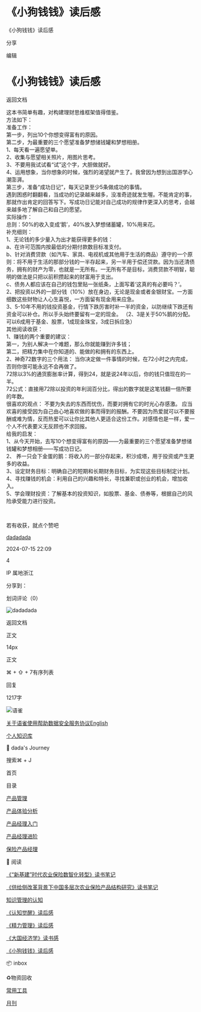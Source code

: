 # 《小狗钱钱》读后感



《小狗钱钱》读后感

分享

编辑

# 《小狗钱钱》读后感

返回文档

这本书简单有趣，对构建理财思维框架值得借鉴。  
方法如下：  
准备工作：  
第一步，列出10个你想变得富有的原因。  
第二步，为最重要的三个愿望准备梦想储钱罐和梦想相册。  
1、每天看一遍愿望单。  
2、收集与愿望相关照片，用图片思考。  
3、不要用我试试看“试”这个字，大胆做就好。  
4、运用想象，当你想象的时候，强烈的渴望就产生了。我曾因为想到出国游学心潮澎湃。  
第三步，准备“成功日记”，每天记录至少5条做成功的事情。  
遇到困惑时翻翻看，当成功的记录越来越多，没准奇迹就发生喔。不能肯定的事，那就作出肯定的回答写下。写成功日记能对自己成功的规律作更深入的思考，会越来越多地了解自己和自己的愿望。  
实际操作：  
总则：50%的收入变成‘鹅’，40%放入梦想储蓄罐，10%用来花。  
补充细则：  
1、无论钱的多少量入为出才能获得更多的钱：  
a、在许可范围内按最低的分期付款数目标准支付。  
b、针对消费贷款（如汽车、家具、电视机或其他用于生活的商品）遵守的一个原则：将不用于生活的那部分钱的一半存起来，另一半用于偿还贷款。因为当还清债务，拥有的财产为零，也就是一无所有。一无所有不是目标，消费贷款不明智，聪明的做法是只把以前积攒起来的财富用于支出。  
c、债务人都应该在自己的钱包里贴一张纸条，上面写着‘这真的有必要吗？’。  
2、把投资以外的一部分钱（10%）放在身边，无论是现金或者金银财宝。一方面细数这些财物让人心生喜悦，一方面留有现金用来应急。  
3、5-10年不用的钱投资基金，行情下跌厉害时补一半的资金，以防继续下跌还有资金可以补仓。所以手头始终要留有一定的现金。 （2、3是关于50%鹅的分配。可以6成用于基金、股票，1成现金珠宝，3成日拆应急）  
其他阅读收获：  
1、赚钱的两个重要的建议：  
第一，为别人解决一个难题，那么你就能赚到许多钱；  
第二，把精力集中在你知道的、能做的和拥有的东西上。  
2、神奇72数字的三个用法： 当你决定做一件事情的时候，在72小时之内完成，否则你很可能永远不会再做了。  
72除以3%的通货膨胀率计算，得到24，就是说24年以后，你的钱只值现在的一半。  
72公式：直接用72除以投资的年利润百分比，得出的数字就是这笔钱翻一倍所要的年数。  
很喜欢的观点： 不要为失去的东西而忧伤，而要对拥有它的时光心存感激。 应当欢喜的接受因为自己由心地喜欢做的事而得到的报酬。不要因为热爱就可以不要报酬或难为情，反而热爱可以让你比其他人更适合这份工作。对感情也是一样，爱一个人不代表要义无反顾也不求回报。  
给我的启发：  
1、从今天开始，去写10个想变得富有的原因——为最重要的三个愿望准备梦想储钱罐和梦想相册——写成功日记。  
2、 养一只会下金蛋的鹅：将收入的一部分存起来，积沙成塔，用于投资或产生更多的收益。  
3、设定财务目标：明确自己的短期和长期财务目标，为实现这些目标制定计划。  
4、寻找赚钱的机会：利用自己的兴趣和特长，寻找兼职或创业的机会，增加收入。  
5、学会理财投资：了解基本的投资知识，如股票、基金、债券等，根据自己的风险承受能力进行投资。  


​

若有收获，就点个赞吧

[dadadada](/dadadada_up)

2024-07-15 22:09

4

IP 属地浙江

分享到：[](https://service.weibo.com/share/share.php?url=https%3A%2F%2Fwww.yuque.com%2Fdadadada_up%2Fpm%2F0tnw7a&pic=null&title=%E3%80%8A%E5%B0%8F%E7%8B%97%E9%92%B1%E9%92%B1%E3%80%8B%E8%AF%BB%E5%90%8E%E6%84%9F%20%7C%20%E8%BF%99%E6%9C%AC%E4%B9%A6%E7%AE%80%E5%8D%95%E6%9C%89%E8%B6%A3%EF%BC%8C%E5%AF%B9%E6%9E%84%E5%BB%BA%E7%90%86%E8%B4%A2%E6%80%9D%E7%BB%B4%E6%A1%86%E6%9E%B6%E5%80%BC%E5%BE%97%E5%80%9F%E9%89%B4%E3%80%82%E6%96%B9%E6%B3%95%E5%A6%82%E4%B8%8B%EF%BC%9A%E5%87%86%E5%A4%87%E5%B7%A5%E4%BD%9C%EF%BC%9A%E7%AC%AC%E4%B8%80%E6%AD%A5%EF%BC%8C%E5%88%97%E5%87%BA10%E4%B8%AA%E4%BD%A0%E6%83%B3%E5%8F%98%E5%BE%97%E5%AF%8C%E6%9C%89%E7%9A%84%E5%8E%9F%E5%9B%A0%E3%80%82%E7%AC%AC%E4%BA%8C%E6%AD%A5%EF%BC%8C%E4%B8%BA%E6%9C%80%E9%87%8D%E8%A6%81%E7%9A%84%E4%B8%89%E4%B8%AA%E6%84%BF%E6%9C%9B%E5%87%86%E5%A4%87%E6%A2%A6%E6%83%B3%E5%82%A8%E9%92%B1%E7%BD%90%E5%92%8C%E6%A2%A6%E6%83%B3%E7%9B%B8%E5%86%8C%E3%80%821%E3%80%81%E6%AF%8F%E5%A4%A9%E7%9C%8B%E4%B8%80%E9%81%8D%E6%84%BF%E6%9C%9B%E5%8D%95%E3%80%822%E3%80%81%E6%94%B6%E9%9B%86%E4%B8%8E%E6%84%BF%E6%9C%9B%E7%9B%B8%E5%85%B3%E7%85%A7%E7%89%87%EF%BC%8C%E7%94%A8%E5%9B%BE%E7%89%87%E6%80%9D%E8%80%83%E3%80%823%E3%80%81%E4%B8%8D%E8%A6%81%E7%94%A8%E6%88%91%E8%AF%95%E8%AF%95%E7%9C%8B%E2%80%9C%E8%AF%95%E2%80%9D%E8%BF%99%E4%B8%AA%E5%AD%97%EF%BC%8C%E5%A4%A7%E8%83%86%E5%81%9A%E5%B0%B1%E5%A5%BD%E3%80%824%E3%80%81%E8%BF%90%E7%94%A8%E6%83%B3%E8%B1%A1%EF%BC%8C%E5%BD%93%E4%BD%A0%E6%83%B3%E8%B1%A1%E7%9A%84%E6%97%B6%E5%80%99%EF%BC%8C%E5%BC%BA%E7%83%88%E7%9A%84%E6%B8%B4...)

划词评论（0）

![dadadada](https://cdn.nlark.com/yuque/0/2023/jpeg/anonymous/1701409757346-49ab4e4e-2353-4eba-b033-774388dc0b25.jpeg?x-oss-process=image%2Fresize%2Cm_fill%2Cw_64%2Ch_64%2Fformat%2Cpng)

返回文档

正文

14px

正文

⌘ + ⇧ + 7有序列表

  


回复

1217字

![语雀](https://mdn.alipayobjects.com/huamei_0prmtq/afts/img/A*IVdnTJqUp6gAAAAAAAAAAAAADvuFAQ/original)

[关于语雀](/help/about)[使用帮助](/help)[数据安全](/about/security)[服务协议](/terms)[English](?language=en-us)

[](/dashboard)[个人知识库](/dashboard/books)

📝 dada's Journey

搜索⌘ + J

首页

目录

[产品管理](/dadadada_up/pm/aspaa4gkdywo2k98)

[产品体验分析](/dadadada_up/pm/xe36v80hrh9yh7gs)

[产品经理入门](/dadadada_up/pm/mbha2suyzrneovwg)

[产品经理进阶](/dadadada_up/pm/hv9snieggu4ho8hk)

[保险产品经理](/dadadada_up/pm/lfckfznvm03z9c1q)

📖 阅读

[《“新基建”时代农业保险数智化转型》读书笔记](/dadadada_up/pm/kpazbgrlr8lghmkk)

[《供给侧改革背景下中国多层次农业保险产品结构研究》读书笔记](/dadadada_up/pm/dy6cr0h5ayqbmg0c)

[知识管理的认知](/dadadada_up/pm/hdu6xv8mksi45bau)

[《认知觉醒》读后感](/dadadada_up/pm/kl0bnd)

[《精力管理》读后感](/dadadada_up/pm/cnttfl)

[《大国经济学》读书感](/dadadada_up/pm/9rsh23)

[《小狗钱钱》读后感](/dadadada_up/pm/0tnw7a)

📦 inbox

♻️物资回收

[常用工具](/dadadada_up/pm/tlkq94qnlkmlhoc2)

[月刊](/dadadada_up/pm/ynbfycdov8xabw4q)
